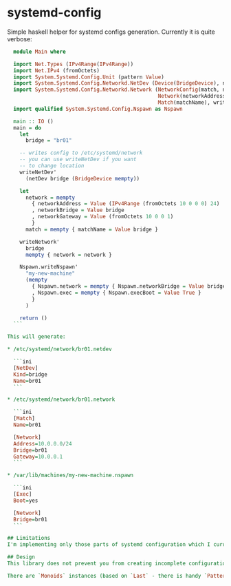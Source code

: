 # systemd-config
Simple haskell helper for systemd configs generation. Currently it is quite verbose:

  ```haskell
    module Main where

    import Net.Types (IPv4Range(IPv4Range))
    import Net.IPv4 (fromOctets)
    import System.Systemd.Config.Unit (pattern Value)
    import System.Systemd.Config.Networkd.NetDev (Device(BridgeDevice), netDev, writeNetDev')
    import System.Systemd.Config.Networkd.Network (NetworkConfig(match, network),
                                                   Network(networkAddress, networkBridge, networkGateway),
                                                   Match(matchName), writeNetwork')
    import qualified System.Systemd.Config.Nspawn as Nspawn

    main :: IO ()
    main = do
      let
        bridge = "br01"

      -- writes config to /etc/systemd/network
      -- you can use writeNetDev if you want
      -- to change location
      writeNetDev'
        (netDev bridge (BridgeDevice mempty))

      let
        network = mempty
          { networkAddress = Value (IPv4Range (fromOctets 10 0 0 0) 24)
          , networkBridge = Value bridge
          , networkGateway = Value (fromOctets 10 0 0 1)
          }
        match = mempty { matchName = Value bridge }

      writeNetwork'
        bridge
        mempty { network = network }

      Nspawn.writeNspawn'
        "my-new-machine"
        (mempty
          { Nspawn.network = mempty { Nspawn.networkBridge = Value bridge }
          , Nspawn.exec = mempty { Nspawn.execBoot = Value True }
          }
        )

      return ()
    ```

This will generate:

* /etc/systemd/network/br01.netdev

    ```ini
    [NetDev]
    Kind=bridge
    Name=br01
    ```

* /etc/systemd/network/br01.network

    ```ini
    [Match]
    Name=br01

    [Network]
    Address=10.0.0.0/24
    Bridge=br01
    Gateway=10.0.0.1
    ```

* /var/lib/machines/my-new-machine.nspawn

    ```ini
    [Exec]
    Boot=yes

    [Network]
    Bridge=br01
    ```

## Limitations
I'm implementing only those parts of systemd configuration which I currently need. If you need antyhing more, pull requests are really welcome.

## Design
This library does not prevent you from creating incomplete configuration files as they can be used as partial configs which overrides...

There are `Monoids` instances (based on `Last` - there is handy `PatternSynonyms` defined: `Value` and `Missing`) for config data types, but they should be rethinked in some cases.
